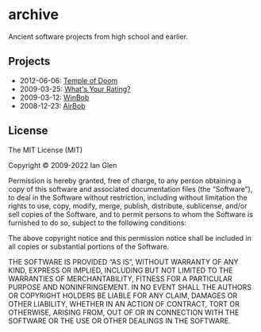 # archive

Ancient software projects from high school and earlier.


## Projects

- 2012-06-06: [Temple of Doom](Temple%20of%20Doom/)
- 2009-03-25: [What's Your Rating?](What%27s%20Your%20Rating/)
- 2009-03-12: [WinBob](WinBob/)
- 2008-12-23: [AirBob](AirBob/)


## License

The MIT License (MIT)

Copyright © 2009-2022 Ian Glen

Permission is hereby granted, free of charge, to any person obtaining a copy of this software and associated documentation files (the “Software”), to deal in the Software without restriction, including without limitation the rights to use, copy, modify, merge, publish, distribute, sublicense, and/or sell copies of the Software, and to permit persons to whom the Software is furnished to do so, subject to the following conditions:

The above copyright notice and this permission notice shall be included in all copies or substantial portions of the Software.

THE SOFTWARE IS PROVIDED “AS IS”, WITHOUT WARRANTY OF ANY KIND, EXPRESS OR IMPLIED, INCLUDING BUT NOT LIMITED TO THE WARRANTIES OF MERCHANTABILITY, FITNESS FOR A PARTICULAR PURPOSE AND NONINFRINGEMENT. IN NO EVENT SHALL THE AUTHORS OR COPYRIGHT HOLDERS BE LIABLE FOR ANY CLAIM, DAMAGES OR OTHER LIABILITY, WHETHER IN AN ACTION OF CONTRACT, TORT OR OTHERWISE, ARISING FROM, OUT OF OR IN CONNECTION WITH THE SOFTWARE OR THE USE OR OTHER DEALINGS IN THE SOFTWARE.
